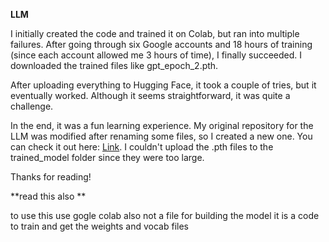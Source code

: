 **LLM**


I initially created the code and trained it on Colab, but ran into multiple failures. After going through six Google accounts and 18 hours of training (since each account allowed me 3 hours of time), I finally succeeded. I downloaded the trained files like gpt_epoch_2.pth.

After uploading everything to Hugging Face, it took a couple of tries, but it eventually worked. Although it seems straightforward, it was quite a challenge.

In the end, it was a fun learning experience. My original repository for the LLM was modified after renaming some files, so I created a new one. You can check it out here: [Link](https://github.com/souptik-samanta/Caesar-Gpt). I couldn't upload the .pth files to the trained_model folder since they were too large.

Thanks for reading!

**read this also **

to use this use gogle colab also not a file for building the model it is a code to train and get the weights and vocab files
